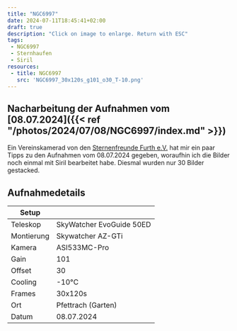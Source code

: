 ```yaml
---
title: "NGC6997"
date: 2024-07-11T18:45:41+02:00
draft: true
description: "Click on image to enlarge. Return with ESC" 
tags:
 - NGC6997
 - Sternhaufen
 - Siril
resources:
 - title: NGC6997
   src: 'NGC6997_30x120s_g101_o30_T-10.png'
---
```



## Nacharbeitung der Aufnahmen vom [08.07.2024]({{< ref "/photos/2024/07/08/NGC6997/index.md" >}})

Ein Vereinskamerad von den [Sternenfreunde Furth e.V.](http://www.sternenfreunde-furth.org/) hat mir ein paar Tipps zu den Aufnahmen vom 08.07.2024 gegeben, woraufhin ich die Bilder noch einmal mit Siril bearbeitet habe.
Diesmal wurden nur 30 Bilder gestacked.


## Aufnahmedetails
|Setup       |                          |
|------------|--------------------------|
|Teleskop | SkyWatcher EvoGuide 50ED |
|Montierung | Skywatcher AZ-GTi |
|Kamera | ASI533MC-Pro |
|Gain | 101 |
|Offset | 30 |
|Cooling | -10°C |
|Frames | 30x120s |
|Ort | Pfettrach (Garten) |
|Datum | 08.07.2024 |
